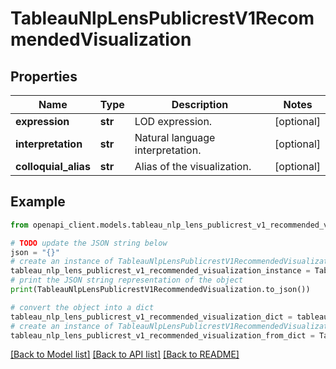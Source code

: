 # TableauNlpLensPublicrestV1RecommendedVisualization


## Properties

Name | Type | Description | Notes
------------ | ------------- | ------------- | -------------
**expression** | **str** | LOD expression. | [optional] 
**interpretation** | **str** | Natural language interpretation. | [optional] 
**colloquial_alias** | **str** | Alias of the visualization. | [optional] 

## Example

```python
from openapi_client.models.tableau_nlp_lens_publicrest_v1_recommended_visualization import TableauNlpLensPublicrestV1RecommendedVisualization

# TODO update the JSON string below
json = "{}"
# create an instance of TableauNlpLensPublicrestV1RecommendedVisualization from a JSON string
tableau_nlp_lens_publicrest_v1_recommended_visualization_instance = TableauNlpLensPublicrestV1RecommendedVisualization.from_json(json)
# print the JSON string representation of the object
print(TableauNlpLensPublicrestV1RecommendedVisualization.to_json())

# convert the object into a dict
tableau_nlp_lens_publicrest_v1_recommended_visualization_dict = tableau_nlp_lens_publicrest_v1_recommended_visualization_instance.to_dict()
# create an instance of TableauNlpLensPublicrestV1RecommendedVisualization from a dict
tableau_nlp_lens_publicrest_v1_recommended_visualization_from_dict = TableauNlpLensPublicrestV1RecommendedVisualization.from_dict(tableau_nlp_lens_publicrest_v1_recommended_visualization_dict)
```
[[Back to Model list]](../README.md#documentation-for-models) [[Back to API list]](../README.md#documentation-for-api-endpoints) [[Back to README]](../README.md)


